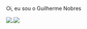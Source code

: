 Oi, eu sou o Guilherme Nobres
<!-- status -->
<div>
  <a href="https://github.com/Nobres-gui">
    <img  align="center" src="https://github-readme-stats.vercel.app/api?username=Nobres-gui" />
    <img  align="center" src="https://github-readme-stats.vercel.app/api/top-langs?username=Nobres-gui&layout=compact&langs_count=8&card_width=320" />
  </a>
</div>


